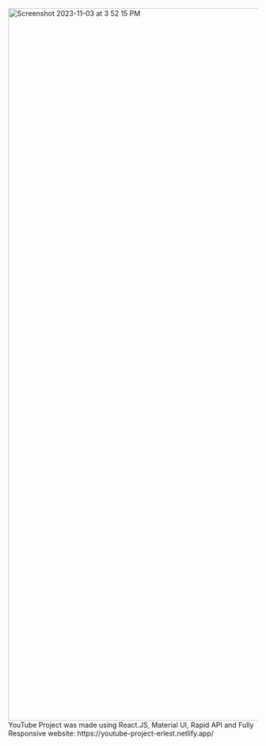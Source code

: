 <img width="1438" alt="Screenshot 2023-11-03 at 3 52 15 PM" src="https://github.com/Erlest7/YouTube_Project/assets/113478847/7597ae9c-f2e4-448c-8111-514a47d7e1f9">
YouTube Project was made using React.JS, Material UI, Rapid API and Fully Responsive
website: https://youtube-project-erlest.netlify.app/
